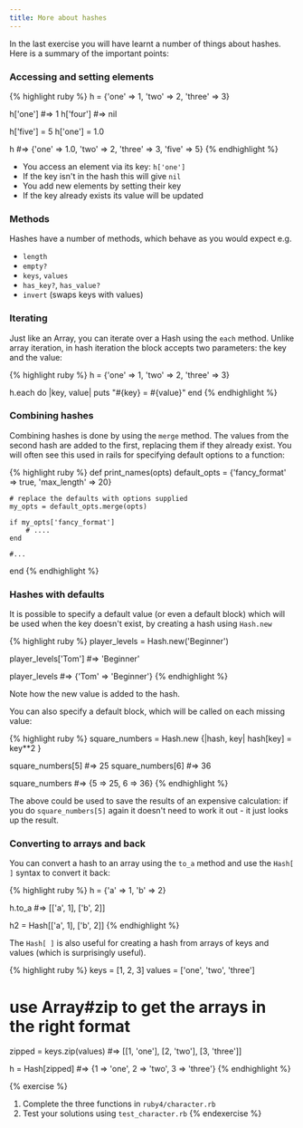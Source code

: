 ```yaml
---
title: More about hashes
---
```


In the last exercise you will have learnt a number of things about hashes. Here is a summary of the important points:

### Accessing and setting elements

{% highlight ruby %}
h = {'one' => 1, 'two' => 2, 'three' => 3}

h['one'] #=> 1
h['four'] #=> nil

h['five'] = 5
h['one'] = 1.0

h #=> {'one' => 1.0, 'two' => 2, 'three' => 3, 'five' => 5}
{% endhighlight %}

* You access an element via its key: `h['one']`
* If the key isn't in the hash this will give `nil`
* You add new elements by setting their key
* If the key already exists its value will be updated

### Methods

Hashes have a number of methods, which behave as you would expect e.g.

* `length`
* `empty?`
* `keys`, `values`
* `has_key?`, `has_value?`
* `invert` (swaps keys with values)

### Iterating

Just like an Array, you can iterate over a Hash using the `each` method. Unlike array iteration, in hash iteration the block accepts two parameters: the key and the value:

{% highlight ruby %}
h = {'one' => 1, 'two' => 2, 'three' => 3}

h.each do |key, value|
	puts "#{key} = #{value}"
end
{% endhighlight %}

### Combining hashes

Combining hashes is done by using the `merge` method. The values from the second hash are added to the first, replacing them if they already exist. You will often see this used in rails for specifying default options to a function:

{% highlight ruby %}
def print_names(opts)
	default_opts = {'fancy_format' => true, 'max_length' => 20}

	# replace the defaults with options supplied
	my_opts = default_opts.merge(opts) 

	if my_opts['fancy_format']
		# ....
	end

	#...
end
{% endhighlight %}

### Hashes with defaults

It is possible to specify a default value (or even a default block) which will be used when the key doesn't exist, by creating a hash using `Hash.new`

{% highlight ruby %}
player_levels = Hash.new('Beginner')

player_levels['Tom'] #=> 'Beginner'

player_levels #=> {'Tom' => 'Beginner'}
{% endhighlight %}

Note how the new value is added to the hash.

You can also specify a default block, which will be called on each missing value:

{% highlight ruby %}
square_numbers = Hash.new {|hash, key| hash[key] = key**2 }

square_numbers[5] #=> 25
square_numbers[6] #=> 36

square_numbers #=> {5 => 25, 6 => 36}
{% endhighlight %}

The above could be used to save the results of an expensive calculation: if you do `square_numbers[5]` again it doesn't need to work it out - it just looks up the result.

### Converting to arrays and back

You can convert a hash to an array using the `to_a` method and use the `Hash[ ]` syntax to convert it back:

{% highlight ruby %}
h = {'a' => 1, 'b' => 2}

h.to_a #=> [['a', 1], ['b', 2]]

h2 = Hash[['a', 1], ['b', 2]]
{% endhighlight %}

The `Hash[ ]` is also useful for creating a hash from arrays of keys and values (which is surprisingly useful).

{% highlight ruby %}
keys = [1, 2, 3]
values = ['one', 'two', 'three']

# use Array#zip to get the arrays in the right format
zipped = keys.zip(values)  #=> [[1, 'one'], [2, 'two'], [3, 'three']]

h = Hash[zipped]  #=> {1 => 'one', 2 => 'two', 3 => 'three'}
{% endhighlight %}

{% exercise %}
1. Complete the three functions in `ruby4/character.rb`
2. Test your solutions using `test_character.rb`
{% endexercise %}